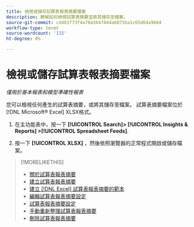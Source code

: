 ```yaml
---
title: 檢視或儲存試算表報表摘要檔案
description: 瞭解如何檢視試算表摘要並將其儲存至檔案。
source-git-commit: cd461f73f4a70a5647844a6075ba1c65d64a9b04
workflow-type: tm+mt
source-wordcount: '115'
ht-degree: 0%

---
```


# 檢視或儲存試算表報表摘要檔案

*僅用於基本報表和模型準確性報表*

您可以檢視任何產生的試算表摘要，或將其儲存至檔案。 試算表摘要檔案位於[!DNL Microsoft® Excel] XLSX格式。

1. 在主功能表中，按一下 **[!UICONTROL Search]> [!UICONTROL Insights & Reports] >[!UICONTROL Spreadsheet Feeds]**.

1. 按一下 **[!UICONTROL XLSX]** ，然後依照瀏覽器的正常程式開啟或儲存檔案。

>[!MORELIKETHIS]
>
>* [關於試算表報表摘要](spreadsheet-feed-about.md)
>* [建立試算表報表摘要](spreadsheet-feed-create.md)
>* [建立 [!DNL Excel] 試算表報表摘要的範本](spreadsheet-feed-create-excel-template.md)
>* [編輯試算表報表摘要設定](spreadsheet-feed-edit.md)
>* [試算表報表摘要設定](spreadsheet-feed-settings.md)
>* [手動重新整理試算表報表摘要](spreadsheet-feed-refresh.md)
>* [刪除試算表報表摘要](spreadsheet-feed-delete.md)


